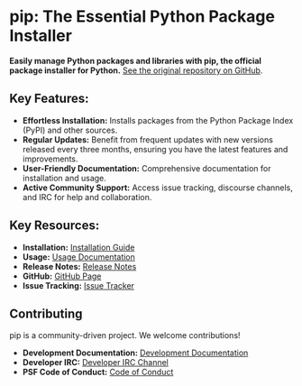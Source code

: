 # pip: The Essential Python Package Installer

**Easily manage Python packages and libraries with pip, the official package installer for Python.**  [See the original repository on GitHub](https://github.com/pypa/pip).

## Key Features:

*   **Effortless Installation:** Installs packages from the Python Package Index (PyPI) and other sources.
*   **Regular Updates:** Benefit from frequent updates with new versions released every three months, ensuring you have the latest features and improvements.
*   **User-Friendly Documentation:** Comprehensive documentation for installation and usage.
*   **Active Community Support:** Access issue tracking, discourse channels, and IRC for help and collaboration.

## Key Resources:

*   **Installation:** [Installation Guide](https://pip.pypa.io/en/stable/installation/)
*   **Usage:** [Usage Documentation](https://pip.pypa.io/en/stable/)
*   **Release Notes:** [Release Notes](https://pip.pypa.io/en/stable/news.html)
*   **GitHub:** [GitHub Page](https://github.com/pypa/pip)
*   **Issue Tracking:** [Issue Tracker](https://github.com/pypa/pip/issues)

## Contributing

pip is a community-driven project.  We welcome contributions!

*   **Development Documentation:** [Development Documentation](https://pip.pypa.io/en/latest/development)
*   **Developer IRC:** [Developer IRC Channel](https://kiwiirc.com/nextclient/#ircs://irc.libera.chat:+6697/pypa-dev)
*   **PSF Code of Conduct:** [Code of Conduct](https://github.com/pypa/.github/blob/main/CODE_OF_CONDUCT.md)